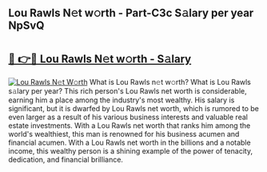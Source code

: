 ## Lou Rawls N𝚎t w𝚘rth - Part-C3c S𝚊lary per year NpSvQ

# <h2><a href="http://gc3vzdr.nevu.top/?p=Lou+Rawls">🔗 👉🔴 Lou Rawls N𝚎t w𝚘rth - S𝚊lary</a></h2>

[![Lou Rawls N𝚎t W𝚘rth](https://i.imgur.com/Oavwk0R.jpeg)](http://gc3vzdr.nevu.top/?p=Lou+Rawls)
What is Lou Rawls n𝚎t w𝚘rth? What is Lou Rawls s𝚊lary per year?
This rich person's Lou Rawls net worth is considerable, earning him a place among the industry's most wealthy. His salary is significant, but it is dwarfed by Lou Rawls net worth, which is rumored to be even larger as a result of his various business interests and valuable real estate investments. With a Lou Rawls net worth that ranks him among the world's wealthiest, this man is renowned for his business acumen and financial acumen. With a Lou Rawls net worth in the billions and a notable income, this wealthy person is a shining example of the power of tenacity, dedication, and financial brilliance.
